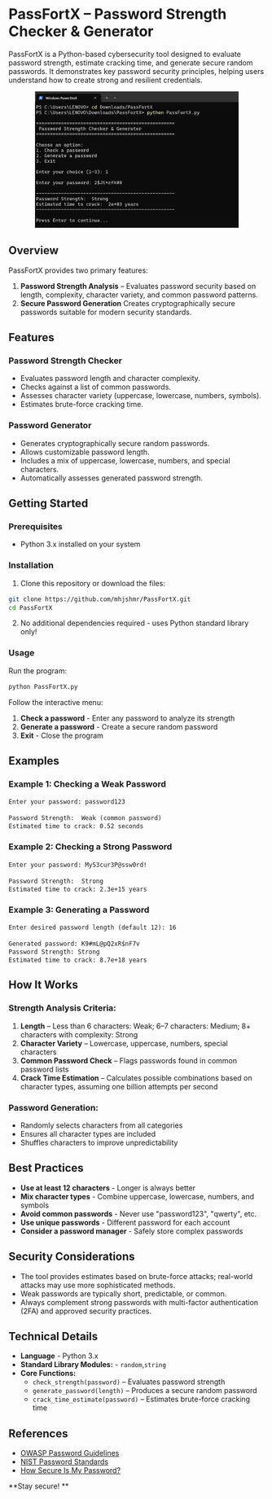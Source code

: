 # PassFortX – Password Strength Checker & Generator

PassFortX is a Python-based cybersecurity tool designed to evaluate password strength, estimate cracking time, and generate secure random passwords.
It demonstrates key password security principles, helping users understand how to create strong and resilient credentials.
<br>

<div align="center">
  <img src="https://github.com/mhjshmr/PassFortX/blob/main/passfortx.png?raw=true" alt="PassFortX Screenshot" width="400">
</div>

## Overview

PassFortX provides two primary features:
1. **Password Strength Analysis** – Evaluates password security based on length, complexity, character variety, and common password patterns.
2. **Secure Password Generation** Creates cryptographically secure passwords suitable for modern security standards.

## Features

### Password Strength Checker
- Evaluates password length and character complexity.
- Checks against a list of common passwords.
- Assesses character variety (uppercase, lowercase, numbers, symbols).
- Estimates brute-force cracking time.

### Password Generator
- Generates cryptographically secure random passwords.
- Allows customizable password length.
- Includes a mix of uppercase, lowercase, numbers, and special characters.
- Automatically assesses generated password strength.

## Getting Started

### Prerequisites
- Python 3.x installed on your system

### Installation

1. Clone this repository or download the files:
```bash
git clone https://github.com/mhjshmr/PassFortX.git
cd PassFortX
```

2. No additional dependencies required - uses Python standard library only!

### Usage

Run the program:
```bash
python PassFortX.py
```

Follow the interactive menu:
1. **Check a password** - Enter any password to analyze its strength
2. **Generate a password** - Create a secure random password
3. **Exit** - Close the program

## Examples

### Example 1: Checking a Weak Password
```
Enter your password: password123

Password Strength:  Weak (common password)
Estimated time to crack: 0.52 seconds
```

### Example 2: Checking a Strong Password
```
Enter your password: MyS3cur3P@ssw0rd!

Password Strength:  Strong
Estimated time to crack: 2.3e+15 years
```

### Example 3: Generating a Password
```
Enter desired password length (default 12): 16

Generated password: K9#mL@pQ2xR$nF7v
Password Strength: Strong
Estimated time to crack: 8.7e+18 years
```

## How It Works

### Strength Analysis Criteria:
1. **Length** – Less than 6 characters: Weak; 6–7 characters: Medium; 8+ characters with complexity: Strong
2. **Character Variety** – Lowercase, uppercase, numbers, special characters
3. **Common Password Check** – Flags passwords found in common password lists
4. **Crack Time Estimation** – Calculates possible combinations based on character types, assuming one billion attempts per second

### Password Generation:
- Randomly selects characters from all categories
- Ensures all character types are included
- Shuffles characters to improve unpredictability
  
## Best Practices

- **Use at least 12 characters** - Longer is always better  
- **Mix character types** - Combine uppercase, lowercase, numbers, and symbols  
- **Avoid common passwords** - Never use "password123", "qwerty", etc.  
- **Use unique passwords** - Different password for each account  
- **Consider a password manager** - Safely store complex passwords  

## Security Considerations

- The tool provides estimates based on brute-force attacks; real-world attacks may use more sophisticated methods.
- Weak passwords are typically short, predictable, or common.
- Always complement strong passwords with multi-factor authentication (2FA) and approved security practices.

## Technical Details

- **Language** - Python 3.x
- **Standard Library Modules:** - `random`,`string`
- **Core Functions:** 
   - `check_strength(password)` – Evaluates password strength
   - `generate_password(length)` – Produces a secure random password
   - `crack_time_estimate(password)` – Estimates brute-force cracking time


## References

- [OWASP Password Guidelines](https://cheatsheetseries.owasp.org/cheatsheets/Authentication_Cheat_Sheet.html)
- [NIST Password Standards](https://pages.nist.gov/800-63-3/sp800-63b.html)
- [How Secure Is My Password?](https://www.security.org/how-secure-is-my-password/)

**Stay secure! **
